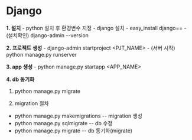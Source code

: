 <h1>Django</h1>

**1. 설치**
	- python 설치 후 환경변수 지정
	- django 설치
	    - easy_install django==<version>
		- (설치확인) django-admin --version



**2. 프로젝트 생성**
	- django-admin startproject <PJT_NAME>
	- (서버 시작) python manage.py runserver



**3. app 생성**
	- python manage.py startapp <APP_NAME>



**4. db 동기화**
1.  python manage.py migrate

2.  migration 절차
   - python manage.py makemigrations <APP> 	-- migration 생성
   - python manage.py sqlmigrate <APP> <VER>	-- db 수정
   - python manage.py migrate 				-- db 동기화(migrate)